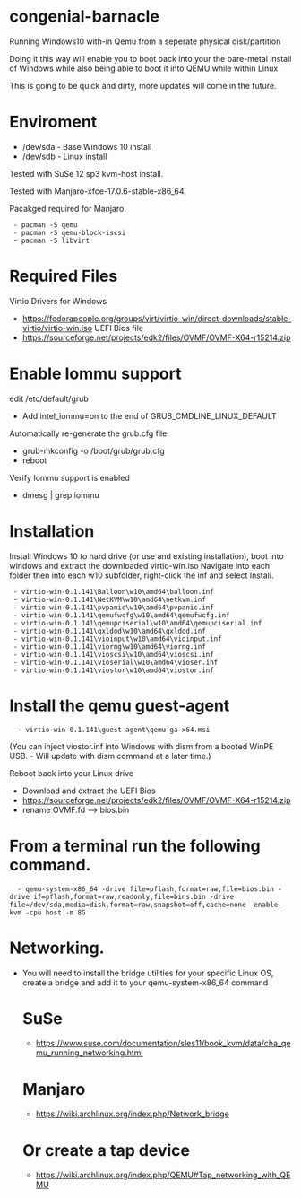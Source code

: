 # congenial-barnacle
Running Windows10 with-in Qemu from a seperate physical disk/partition

Doing it this way will enable you to boot back into your the bare-metal install of Windows while also being able to boot it into QEMU while within Linux.

This is going to be quick and dirty, more updates will come in the future.
# Enviroment 
 - /dev/sda - Base Windows 10 install
 - /dev/sdb - Linux install

Tested with SuSe 12 sp3 kvm-host install.

Tested with Manjaro-xfce-17.0.6-stable-x86_64.

Pacakged required for Manjaro.
  
     - pacman -S qemu
     - pacman -S qemu-block-iscsi
     - pacman -S libvirt

# Required Files
Virtio Drivers for Windows
 - https://fedorapeople.org/groups/virt/virtio-win/direct-downloads/stable-virtio/virtio-win.iso
UEFI Bios file
 - https://sourceforge.net/projects/edk2/files/OVMF/OVMF-X64-r15214.zip

# Enable Iommu support 
edit /etc/default/grub

  - Add intel_iommu=on to the end of GRUB_CMDLINE_LINUX_DEFAULT
  
Automatically re-generate the grub.cfg file

  - grub-mkconfig -o /boot/grub/grub.cfg
  - reboot
  
Verify Iommu support is enabled
   - dmesg | grep iommu

# Installation
Install Windows 10 to hard drive (or use and existing installation), boot into windows and extract the downloaded virtio-win.iso
Navigate into each folder then into each w10 subfolder, right-click the inf and select Install.

     - virtio-win-0.1.141\Balloon\w10\amd64\balloon.inf
     - virtio-win-0.1.141\NetKVM\w10\amd64\netkvm.inf
     - virtio-win-0.1.141\pvpanic\w10\amd64\pvpanic.inf
     - virtio-win-0.1.141\qemufwcfg\w10\amd64\qemufwcfg.inf
     - virtio-win-0.1.141\qemupciserial\w10\amd64\qemupciserial.inf
     - virtio-win-0.1.141\qxldod\w10\amd64\qxldod.inf
     - virtio-win-0.1.141\vioinput\w10\amd64\vioinput.inf
     - virtio-win-0.1.141\viorng\w10\amd64\viorng.inf
     - virtio-win-0.1.141\vioscsi\w10\amd64\vioscsi.inf
     - virtio-win-0.1.141\vioserial\w10\amd64\vioser.inf
     - virtio-win-0.1.141\viostor\w10\amd64\viostor.inf
  # Install the qemu guest-agent 
      - virtio-win-0.1.141\guest-agent\qemu-ga-x64.msi
      
(You can inject viostor.inf into Windows with dism from a booted WinPE USB. - Will update with dism command at a later time.)

Reboot back into your Linux drive
  - Download and extract the UEFI Bios
  - https://sourceforge.net/projects/edk2/files/OVMF/OVMF-X64-r15214.zip
  - rename OVMF.fd --> bios.bin
  
# From a terminal run the following command.
      - qemu-system-x86_64 -drive file=pflash,format=raw,file=bios.bin -drive if=pflash,format=raw,readonly,file=bins.bin -drive file=/dev/sda,media=disk,format=raw,snapshot=off,cache=none -enable-kvm -cpu host -m 8G

# Networking.
- You will need to install the bridge utilities for your specific Linux OS, create a bridge and add it to your qemu-system-x86_64 command
  # SuSe
    - https://www.suse.com/documentation/sles11/book_kvm/data/cha_qemu_running_networking.html
  # Manjaro
    - https://wiki.archlinux.org/index.php/Network_bridge
  # Or create a tap device
    - https://wiki.archlinux.org/index.php/QEMU#Tap_networking_with_QEMU
